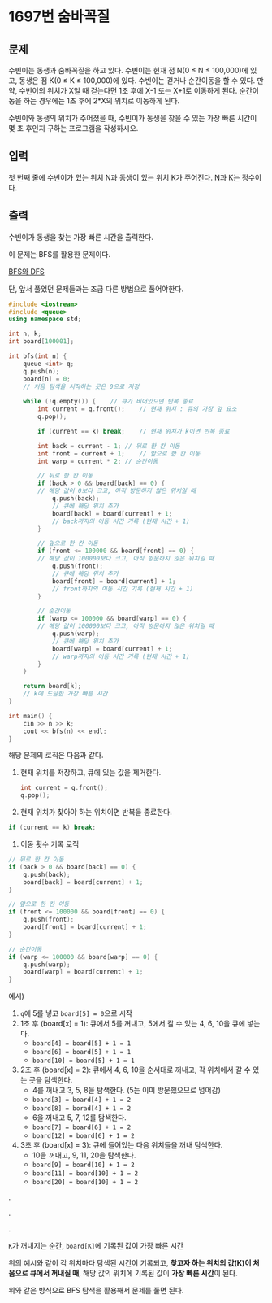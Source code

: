 # 1697번 숨바꼭질

<aside>

## 문제

수빈이는 동생과 숨바꼭질을 하고 있다. 수빈이는 현재 점 N(0 ≤ N ≤ 100,000)에 있고, 동생은 점 K(0 ≤ K ≤ 100,000)에 있다. 수빈이는 걷거나 순간이동을 할 수 있다. 만약, 수빈이의 위치가 X일 때 걷는다면 1초 후에 X-1 또는 X+1로 이동하게 된다. 순간이동을 하는 경우에는 1초 후에 2*X의 위치로 이동하게 된다.

수빈이와 동생의 위치가 주어졌을 때, 수빈이가 동생을 찾을 수 있는 가장 빠른 시간이 몇 초 후인지 구하는 프로그램을 작성하시오.

</aside>

<aside>

## 입력

첫 번째 줄에 수빈이가 있는 위치 N과 동생이 있는 위치 K가 주어진다. N과 K는 정수이다.

</aside>

<aside>

## 출력

수빈이가 동생을 찾는 가장 빠른 시간을 출력한다.

</aside>

이 문제는 BFS를 활용한 문제이다.

[BFS와 DFS](https://www.notion.so/BFS-DFS-255e73cfe03f800db327e462dc82de2a?pvs=21)

단, 앞서 풀었던 문제들과는 조금 다른 방법으로 풀어야한다.

```cpp
#include <iostream>
#include <queue>
using namespace std;

int n, k;
int board[100001];

int bfs(int n) {
	queue <int> q;
	q.push(n);
	board[n] = 0;
	// 처음 탐색을 시작하는 곳은 0으로 지정
	
	while (!q.empty()) {	// 큐가 비어있으면 반복 종료
		int current = q.front();	// 현재 위치 : 큐의 가장 앞 요소
		q.pop();

		if (current == k) break;	// 현재 위치가 k이면 반복 종료

		int back = current - 1;	// 뒤로 한 칸 이동
		int front = current + 1;	// 앞으로 한 칸 이동
		int warp = current * 2;	// 순간이동

		// 뒤로 한 칸 이동
		if (back > 0 && board[back] == 0) {
		// 해당 값이 0보다 크고, 아직 방문하지 않은 위치일 때
			q.push(back);
			// 큐에 해당 위치 추가
			board[back] = board[current] + 1;
			// back까지의 이동 시간 기록 (현재 시간 + 1)
		}

		// 앞으로 한 칸 이동
		if (front <= 100000 && board[front] == 0) {
		// 해당 값이 100000보다 크고, 아직 방문하지 않은 위치일 때
			q.push(front);
			// 큐에 해당 위치 추가
			board[front] = board[current] + 1;
			// front까지의 이동 시간 기록 (현재 시간 + 1)
		}

		// 순간이동
		if (warp <= 100000 && board[warp] == 0) {
		// 해당 값이 100000보다 크고, 아직 방문하지 않은 위치일 때
			q.push(warp);
			// 큐에 해당 위치 추가
			board[warp] = board[current] + 1;
			// warp까지의 이동 시간 기록 (현재 시간 + 1)
		}
	}

	return board[k];
	// k에 도달한 가장 빠른 시간
}

int main() {
	cin >> n >> k;
	cout << bfs(n) << endl;
}
```

해당 문제의 로직은 다음과 같다.

1. 현재 위치를 저장하고, 큐에 있는 값을 제거한다.
    
    ```cpp
    int current = q.front();
    q.pop();
    ```
    

1. 현재 위치가 찾아야 하는 위치이면 반복을 종료한다.

```cpp
if (current == k) break;
```

1. 이동 횟수 기록 로직

```cpp
// 뒤로 한 칸 이동
if (back > 0 && board[back] == 0) {
	q.push(back);
	board[back] = board[current] + 1;
}

// 앞으로 한 칸 이동
if (front <= 100000 && board[front] == 0) {
	q.push(front);
	board[front] = board[current] + 1;
}

// 순간이동
if (warp <= 100000 && board[warp] == 0) {
	q.push(warp);
	board[warp] = board[current] + 1;
}
```

<aside>

예시) 

1. `q`에 5를 넣고 `board[5] = 0`으로 시작
2. 1초 후 (board[x] = 1): 큐에서 5를 꺼내고, 5에서 갈 수 있는 4, 6, 10을 큐에 넣는다.
    - `board[4] = board[5] + 1 = 1`
    - `board[6] = board[5] + 1 = 1`
    - `board[10] = board[5] + 1 = 1`
3. 2초 후 (board[x] = 2): 큐에서 4, 6, 10을 순서대로 꺼내고, 각 위치에서 갈 수 있는 곳을 탐색한다.
    - 4를 꺼내고 3, 5, 8을 탐색한다. (5는 이미 방문했으므로 넘어감)
    - `board[3] = board[4] + 1 = 2`
    - `board[8] = borad[4] + 1 = 2`
    - 6을 꺼내고 5, 7, 12를 탐색한다.
    - `board[7] = board[6] + 1 = 2`
    - `board[12] = board[6] + 1 = 2`
4. 3초 후 (board[x] = 3): 큐에 들어있는 다음 위치들을 꺼내 탐색한다.
    - 10을 꺼내고, 9, 11, 20을 탐색한다.
    - `board[9] = board[10] + 1 = 2`
    - `board[11] = board[10] + 1 = 2`
    - `board[20] = board[10] + 1 = 2`

.

.

.

`K`가 꺼내지는 순간, `board[K]`에 기록된 값이 가장 빠른 시간

</aside>

위의 예시와 같이 각 위치마다 탐색된 시간이 기록되고, **찾고자 하는 위치의 값(K)이 처음으로 큐에서 꺼내질 때**, 해당 값의 위치에 기록된 값이 **가장 빠른 시간**이 된다.

위와 같은 방식으로 BFS 탐색을 활용해서 문제를 풀면 된다.